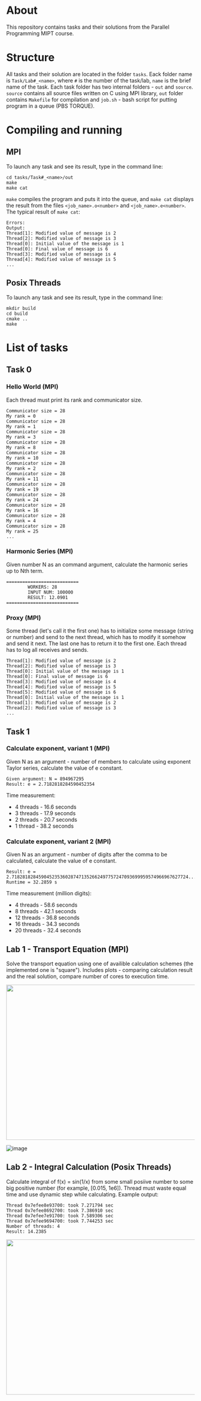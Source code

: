 # About
This repository contains tasks and their solutions from the Parallel Programming MIPT course.
# Structure
All tasks and their solution are located in the folder ```tasks```. Eack folder name is ```Task/Lab#_<name>```, where ```#``` is the number of the task/lab, ```name``` is the brief name of the task. Each task folder has two internal folders - ```out``` and ```source```. ```source``` contains all source files written on C using MPI library, ```out``` folder contains ```Makefile``` for compilation and ```job.sh``` - bash script for putting program in a queue (PBS TORQUE).
# Compiling and running
## MPI
To launch any task and see its result, type in the command line:
```
cd tasks/Task#_<name>/out
make
make cat
```

```make``` compiles the program and puts it into the queue, and ```make cat``` displays the result from the files ```<job_name>.o<number>``` and ```<job_name>.e<number>```. The typical result of ```make cat```:
```
Errors:
Output:
Thread[1]: Modified value of message is 2
Thread[2]: Modified value of message is 3
Thread[0]: Initial value of the message is 1
Thread[0]: Final value of message is 6
Thread[3]: Modified value of message is 4
Thread[4]: Modified value of message is 5
...
```
## Posix Threads
To launch any task and see its result, type in the command line:
```
mkdir build
cd build
cmake ..
make
```

# List of tasks
## Task 0
### Hello World (MPI)
Each thread must print its rank and communicator size.
```
Communicator size = 28
My rank = 0
Communicator size = 28
My rank = 1
Communicator size = 28
My rank = 3
Communicator size = 28
My rank = 8
Communicator size = 28
My rank = 10
Communicator size = 28
My rank = 2
Communicator size = 28
My rank = 11
Communicator size = 28
My rank = 19
Communicator size = 28
My rank = 24
Communicator size = 28
My rank = 16
Communicator size = 28
My rank = 4
Communicator size = 28
My rank = 25
...
```
### Harmonic Series (MPI)
Given number N as an command argument, calculate the harmonic series up to Nth term.
```
===========================
        WORKERS: 28
        INPUT NUM: 100000
        RESULT: 12.0901
===========================
```
### Proxy (MPI)
Some thread (let's call it the first one) has to initialize some message (string or number) and send to the next thread, which has to modify it somehow and send it next. The last one has to return it to the first one. Each thread has to log all receives and sends.
```
Thread[1]: Modified value of message is 2
Thread[2]: Modified value of message is 3
Thread[0]: Initial value of the message is 1
Thread[0]: Final value of message is 6
Thread[3]: Modified value of message is 4
Thread[4]: Modified value of message is 5
Thread[5]: Modified value of message is 6
Thread[0]: Initial value of the message is 1
Thread[1]: Modified value of message is 2
Thread[2]: Modified value of message is 3
...
```
## Task 1
### Calculate exponent, variant 1 (MPI)
Given N as an argument - number of members to calculate using exponent Taylor series, calculate the value of e constant.
```
Given argument: N = 894967295
Result: e = 2.7182818284590452354
```

Time measurement:

- 4 threads - 16.6 seconds
- 3 threads - 17.9 seconds
- 2 threads - 20.7 seconds
- 1 thread  - 38.2 seconds
### Calculate exponent, variant 2 (MPI)
Given N as an argument - number of digits after the comma to be calculated, calculate the value of e constant.
```
Result: e = 2.718281828459045235360287471352662497757247093699959574966967627724...
Runtime = 32.2859 s
```
Time measurement (million digits):

- 4 threads - 58.6 seconds
- 8 threads - 42.1 seconds
- 12 threads - 36.8 seconds
- 16 threads - 34.3 seconds
- 20 threads - 32.4 seconds

## Lab 1 - Transport Equation (MPI)
Solve the transport equation using one of availible calculation schemes (the implemented one is "square"). Includes plots - comparing calculation result and the real solution, compare number of cores to execution time.


<img src="https://github.com/synthMoza/parallelProgrammingResearch/blob/master/tasks/Lab1_TransportEquation/core_time.png" width="585" height="415">

![image](https://github.com/synthMoza/parallelProgrammingResearch/blob/master/tasks/Lab1_TransportEquation/calc_to_true_comparison.gif)
## Lab 2 - Integral Calculation (Posix Threads)
Calculate integral of f(x) = sin(1/x) from some small posiive number to some big positive number (for example, [0.015, 1e6]). Thread must waste equal time and use dynamic step while calculating. Example output:
```
Thread 0x7efee8e93700: took 7.271794 sec
Thread 0x7efee8692700: took 7.386910 sec
Thread 0x7efee7e91700: took 7.589306 sec
Thread 0x7efee9694700: took 7.744253 sec
Number of threads: 4
Result: 14.2385
```
<img src="https://github.com/synthMoza/parallelProgrammingResearch/blob/master/tasks/Lab2_IntegralCalculation/core_time.png" width="585" height="415">
